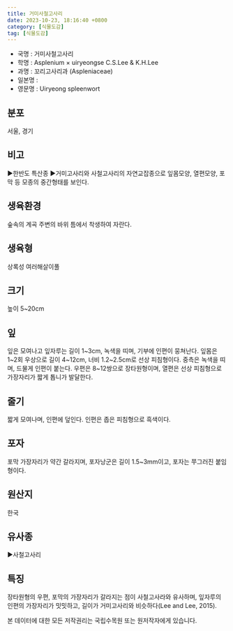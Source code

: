 ```yaml
---
title: 거미사철고사리
date: 2023-10-23, 18:16:40 +0800
category: [식물도감]
tag: [식물도감]
---
```




- 국명 : 거미사철고사리
- 학명 : Asplenium × uiryeongse C.S.Lee & K.H.Lee
- 과명 : 꼬리고사리과 (Aspleniaceae)
- 일본명 : 
- 영문명 : Uiryeong spleenwort


## 분포
서울, 경기
## 비고
▶한반도 특산종▶거미고사리와 사철고사리의 자연교잡종으로 잎몸모양, 열편모양, 포막 등 모종의 중간형태를 보인다.
## 생육환경
숲속의 계곡 주변의 바위 틈에서 착생하여 자란다.
## 생육형
상록성 여러해살이풀
## 크기
높이 5~20cm
## 잎
잎은 모여나고 잎자루는 길이 1~3cm, 녹색을 띠며, 기부에 인편이 뭉쳐난다. 잎몸은 1~2회 우상으로 길이 4~12cm, 너비 1.2~2.5cm로 선상 피침형이다. 중측은 녹색을 띠며, 드물게 인편이 붙는다. 우편은 8~12쌍으로 장타원형이며, 열편은 선상 피침형으로 가장자리가 짧게 톱니가 발달한다.
## 줄기
짧게 모여나며, 인편에 덮인다. 인편은 좁은 피침형으로 흑색이다.
## 포자
포막 가장자리가 약간 갈라지며, 포자낭군은 길이 1.5~3mm이고, 포자는 쭈그러진 붙임형이다.
## 원산지
한국
## 유사종
▶사철고사리
## 특징
장타원형의 우편, 포막의 가장자리가 갈라지는 점이 사철고사라와 유사하며, 잎자루의 인편의 가장자리가 밋밋하고, 길이가 거미고사리와 비슷하다(Lee and Lee, 2015).






본 데이터에 대한 모든 저작권리는 국립수목원 또는 원저작자에게 있습니다.
